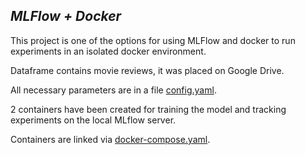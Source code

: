 ## ***MLFlow + Docker***

This project is one of the options for using MLFlow and docker to run experiments in an isolated docker environment.

Dataframe contains movie reviews, it was placed on Google Drive.

All necessary parameters are in a file [config.yaml](https://github.com/TanyaLiving/MLFlow/blob/master/config/config.yaml).

2 containers have been created for training the model and tracking experiments on the local MLflow server.

Containers are linked via [docker-compose.yaml](https://github.com/TanyaLiving/MLFlow/blob/master/docker-compose.yaml).
